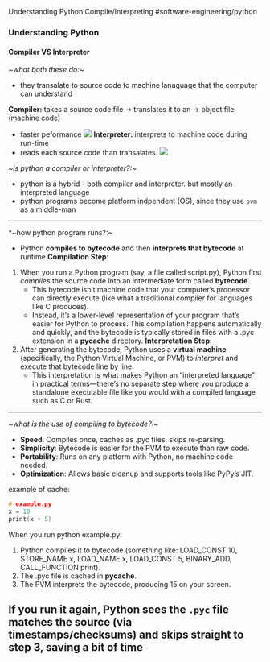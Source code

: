 Understanding Python Compile/Interpreting 
#software-engineering/python

### Understanding Python
#### Compiler VS Interpreter

*~what both these do:~* 
- they transalate to source code to machine lanaguage that the computer can understand

**Compiler:** takes a source code file -> translates it to an -> object file (machine code)
- faster peformance
![](Understanding%20Python%20CompileInterpreting/Screenshot%202025-02-23%20at%2010.41.56%E2%80%AFPM.png)
**Interpreter:** interprets to machine code during run-time 
- reads each source code than transalates.
![](Understanding%20Python%20CompileInterpreting/image.png)

~*is python a compiler or interpreter?:*~
- python is a hybrid - both compiler and interpreter. but mostly an interpreted language 
- python programs become platform indpendent (OS), since they use `pvm` as a middle-man
---
*~how python program runs?:~ 
- Python **compiles to bytecode** and then **interprets that bytecode** at runtime
**Compilation Step**: 
1) When you run a Python program (say, a file called script.py), Python first *compiles* the source code into an intermediate form called **bytecode**.
   - This bytecode isn’t machine code that your computer’s processor can directly execute (like what a traditional compiler for languages like C produces).
   - Instead, it’s a lower-level representation of your program that’s easier for Python to process. This compilation happens automatically and quickly, and the bytecode is typically stored in files with a .pyc extension in a __pycache__ directory.
**Interpretation Step**: 
2) After generating the bytecode, Python uses a **virtual machine** (specifically, the Python Virtual Machine, or PVM) to *interpret* and execute that bytecode line by line.
   - This interpretation is what makes Python an “interpreted language” in practical terms—there’s no separate step where you produce a standalone executable file like you would with a compiled language such as C or Rust.
---
~*what is the use of compiling to bytecode?:*~
* **Speed**: Compiles once, caches as .pyc files, skips re-parsing.
* **Simplicity**: Bytecode is easier for the PVM to execute than raw code.
* **Portability**: Runs on any platform with Python, no machine code needed.
* **Optimization**: Allows basic cleanup and supports tools like PyPy’s JIT.

example of cache:
```cpp
# example.py
x = 10
print(x + 5)
```

When you run python example.py:
1) Python compiles it to bytecode (something like: LOAD_CONST 10, STORE_NAME x, LOAD_NAME x, LOAD_CONST 5, BINARY_ADD, CALL_FUNCTION print).
2) The .pyc file is cached in __pycache__.
3) The PVM interprets the bytecode, producing 15 on your screen.

If you run it again, Python sees the `.pyc` file matches the source (via timestamps/checksums) and skips straight to step 3, saving a bit of time
---